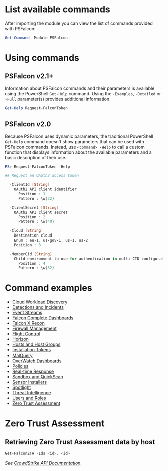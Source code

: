 # List available commands
After importing the module you can view the list of commands provided with PSFalcon:
```powershell
Get-Command -Module PSFalcon
```
# Using commands
## PSFalcon v2.1+
Information about PSFalcon commands and their parameters is available using the PowerShell `Get-Help` command. Using the `-Examples`, `-Detailed` or `-Full` parameter(s) provides additional information.
```powershell
Get-Help Request-FalconToken
```
## PSFalcon v2.0
Because PSFalcon uses dynamic parameters, the traditional PowerShell `Get-Help` command doesn't show parameters that can be used with PSFalcon commands. Instead, use `<command> -Help` to call a custom function that displays information about the available parameters and a basic description of their use.
```powershell
PS> Request-FalconToken -Help

## Request an OAuth2 access token

  -ClientId [String]
    OAuth2 API client identifier
      Position : 1
      Pattern : \w{32}

  -ClientSecret [String]
    OAuth2 API client secret
      Position : 2
      Pattern : \w{40}

  -Cloud [String]
    Destination cloud
    Enum : eu-1, us-gov-1, us-1, us-2  
    Position : 3

  -MemberCid [String]
    Child environment to use for authentication in multi-CID configurations
      Position : 4
      Pattern : \w{32}
```
# Command examples
* [Cloud Workload Discovery](https://github.com/CrowdStrike/psfalcon/wiki/Cloud-Workload-Discovery)
* [Detections and Incidents](https://github.com/CrowdStrike/psfalcon/wiki/Detections-and-Incidents)
* [Event Streams](https://github.com/CrowdStrike/psfalcon/wiki/Event-Streams)
* [Falcon Complete Dashboards](https://github.com/CrowdStrike/psfalcon/wiki/Falcon-Complete-Dashboards)
* [Falcon X Recon](https://github.com/CrowdStrike/psfalcon/wiki/Falcon-X-Recon)
* [Firewall Management](https://github.com/CrowdStrike/psfalcon/wiki/Firewall-Management)
* [Flight Control](https://github.com/CrowdStrike/psfalcon/wiki/Flight-Control)
* [Horizon](https://github.com/CrowdStrike/psfalcon/wiki/Horizon)
* [Hosts and Host Groups](https://github.com/CrowdStrike/psfalcon/wiki/Hosts-and-Host-Groups)
* [Installation Tokens](https://github.com/CrowdStrike/psfalcon/wiki/Installation-Tokens)
* [MalQuery](https://github.com/CrowdStrike/psfalcon/wiki/MalQuery)
* [OverWatch Dashboards](https://github.com/CrowdStrike/psfalcon/wiki/OverWatch-Dashboards)
* [Policies](https://github.com/CrowdStrike/psfalcon/wiki/Policies)
* [Real-time Response](https://github.com/CrowdStrike/psfalcon/wiki/Real-time-Response)
* [Sandbox and QuickScan](https://github.com/CrowdStrike/psfalcon/wiki/Sandbox-and-QuickScan)
* [Sensor Installers](https://github.com/CrowdStrike/psfalcon/wiki/Sensor-Installers)
* [Spotlight](https://github.com/CrowdStrike/psfalcon/wiki/Spotlight)
* [Threat Intelligence](https://github.com/CrowdStrike/psfalcon/wiki/Threat-Intelligence)
* [Users and Roles](https://github.com/CrowdStrike/psfalcon/wiki/Users-and-Roles)
* [Zero Trust Assessment](https://github.com/CrowdStrike/psfalcon/wiki/Commands#zero-trust-assessment-1)

# Zero Trust Assessment
## Retrieving Zero Trust Assessment data by host
```powershell
Get-FalconZTA -Ids <id>, <id>
```
_See [CrowdStrike API Documentation](https://falcon.crowdstrike.com/support/documentation/156/zero-trust-assessment-apis)._
